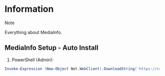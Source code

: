 # Information

> [!NOTE]
> Everything about MediaInfo.

## MediaInfo Setup - Auto Install

1. PowerShell (Admin):

```powershell
Invoke-Expression (New-Object Net.WebClient).DownloadString('https://raw.githubusercontent.com/ByKsTv/Everything/main/Windows/MediaInfo/Download.ps1')

```
